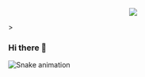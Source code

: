 
<p align="center">
  <img src="[https://giphy.com/gifs/blue-screen-gU25raLP4pUu4](http://charlotte-me.tumblr.com/post/75509694150)"/>
</p>>


### Hi there 👋

<!--
**Fahad10K/Fahad10K** is a ✨ _special_ ✨ repository because its `README.md` (this file) appears on your GitHub profile.

Here are some ideas to get you started:

- 🔭 I’m currently working on ...
- 🌱 I’m currently learning ...
- 👯 I’m looking to collaborate on ...
- 🤔 I’m looking for help with ...
- 💬 Ask me about ...
- 📫 How to reach me: ...
- 😄 Pronouns: ...
- ⚡ Fun fact: ...
-->

![Snake animation](https://github.com/thepiyushmalhotra/thepiyushmalhotra/blob/output/github-contribution-grid-snake.svg)
